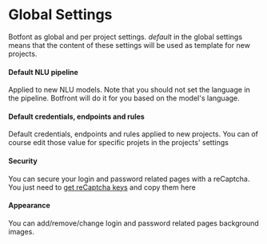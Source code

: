 # Global Settings

Botfont as global and per project settings. _default_ in the global settings means that the content of these settings will be used as template for new projects.


#### Default NLU pipeline

Applied to new NLU models. Note that you should not set the language in the pipeline. Botfront will do it for you based on the model's language.

#### Default credentials, endpoints and rules

Default credentials, endpoints and rules applied to new projects. You can of course edit those value for specific projets in the projects' settings

#### Security

You can secure your login and password related pages with a reCaptcha. You just need to [get reCaptcha keys](https://developers.google.com/recaptcha) and copy them here

#### Appearance

You can add/remove/change login and password related pages background images.

